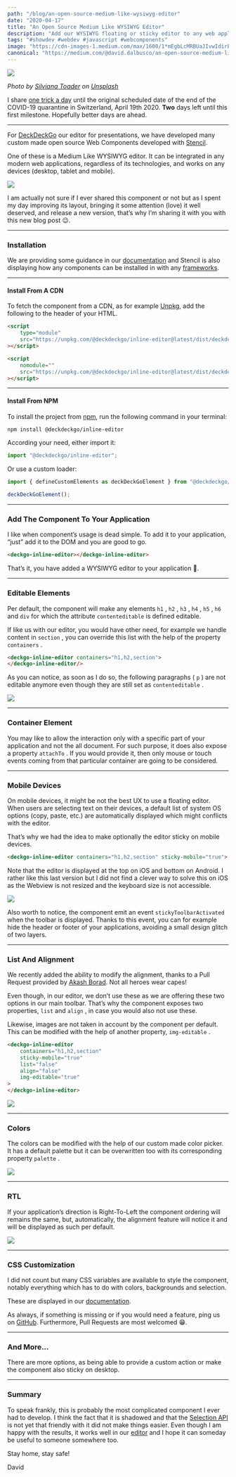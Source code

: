 ```yaml
---
path: "/blog/an-open-source-medium-like-wysiwyg-editor"
date: "2020-04-17"
title: "An Open Source Medium Like WYSIWYG Editor"
description: "Add our WYSIWYG floating or sticky editor to any web applications"
tags: "#showdev #webdev #javascript #webcomponents"
image: "https://cdn-images-1.medium.com/max/1600/1*mEgbLcMRBUaJIvwIdirEvg.png"
canonical: "https://medium.com/@david.dalbusco/an-open-source-medium-like-wysiwyg-editor-1258d3efdf92"
---
```


![](https://cdn-images-1.medium.com/max/1600/1*mEgbLcMRBUaJIvwIdirEvg.png)

_Photo by [Silviana Toader](https://unsplash.com/@silviana?utm_source=unsplash&utm_medium=referral&utm_content=creditCopyText) on [Unsplash](https://unsplash.com/s/photos/free?utm_source=unsplash&utm_medium=referral&utm_content=creditCopyText)_

I share [one trick a day](https://daviddalbusco.com/blog/how-to-call-the-service-worker-from-the-web-app-context) until the original scheduled date of the end of the COVID-19 quarantine in Switzerland, April 19th 2020. **Two** days left until this first milestone. Hopefully better days are ahead.

---

For [DeckDeckGo](https://deckdeckgo.com) our editor for presentations, we have developed many custom made open source Web Components developed with [Stencil](https://stenciljs.com/).

One of these is a Medium Like WYSIWYG editor. It can be integrated in any modern web applications, regardless of its technologies, and works on any devices (desktop, tablet and mobile).

![](https://cdn-images-1.medium.com/max/1600/1*Dgkj18MA4FGYsd1FmYSegA.gif)

I am actually not sure if I ever shared this component or not but as I spent my day improving its layout, bringing it some attention (love) it well deserved, and release a new version, that’s why I’m sharing it with you with this new blog post 😉.

---

### Installation

We are providing some guidance in our [documentation](https://docs.deckdeckgo.com/components/inline-editor) and Stencil is also displaying how any components can be installed in with any [frameworks](https://stenciljs.com/docs/overview).

---

#### Install From A CDN

To fetch the component from a CDN, as for example [Unpkg](https://unpkg.com/), add the following to the header of your HTML.

```html
<script
	type="module"
	src="https://unpkg.com/@deckdeckgo/inline-editor@latest/dist/deckdeckgo-inline-editor/deckdeckgo-inline-editor.esm.js"
></script>

<script
	nomodule=""
	src="https://unpkg.com/@deckdeckgo/inline-editor@latest/dist/deckdeckgo-inline-editor/deckdeckgo-inline-editor.js"
></script>
```

---

#### Install From NPM

To install the project from [npm](https://www.npmjs.com/), run the following command in your terminal:

```bash
npm install @deckdeckgo/inline-editor
```

According your need, either import it:

```javascript
import "@deckdeckgo/inline-editor";
```

Or use a custom loader:

```javascript
import { defineCustomElements as deckDeckGoElement } from "@deckdeckgo/inline-editor/dist/loader";

deckDeckGoElement();
```

---

### Add The Component To Your Application

I like when component’s usage is dead simple. To add it to your application, “just” add it to the DOM and you are good to go.

```html
<deckgo-inline-editor></deckgo-inline-editor>
```

That’s it, you have added a WYSIWYG editor to your application 🎉.

---

### Editable Elements

Per default, the component will make any elements `h1` , `h2` , `h3` , `h4` , `h5` , `h6` and `div` for which the attribute `contenteditable` is defined editable.

If like us with our editor, you would have other need, for example we handle content in `section` , you can override this list with the help of the property `containers` .

```html
<deckgo-inline-editor containers="h1,h2,section">
</deckgo-inline-editor/>
```

As you can notice, as soon as I do so, the following paragraphs ( `p` ) are not editable anymore even though they are still set as `contenteditable` .

![](https://cdn-images-1.medium.com/max/1600/1*olJ2RT5ChCBiF6UP4ZBNSw.gif)

---

### Container Element

You may like to allow the interaction only with a specific part of your application and not the all document. For such purpose, it does also expose a property `attachTo` . If you would provide it, then only mouse or touch events coming from that particular container are going to be considered.

---

### Mobile Devices

On mobile devices, it might be not the best UX to use a floating editor. When users are selecting text on their devices, a default list of system OS options (copy, paste, etc.) are automatically displayed which might conflicts with the editor.

That’s why we had the idea to make optionally the editor sticky on mobile devices.

```html
<deckgo-inline-editor containers="h1,h2,section" sticky-mobile="true"> </deckgo-inline-editor>
```

Note that the editor is displayed at the top on iOS and bottom on Android. I rather like this last version but I did not find a clever way to solve this on iOS as the Webview is not resized and the keyboard size is not accessible.

![](https://cdn-images-1.medium.com/max/1600/1*yOasEsPf8xmnmrB1TMsMXg.gif)

Also worth to notice, the component emit an event `stickyToolbarActivated` when the toolbar is displayed. Thanks to this event, you can for example hide the header or footer of your applications, avoiding a small design glitch of two layers.

---

### List And Alignment

We recently added the ability to modify the alignment, thanks to a Pull Request provided by [Akash Borad](https://twitter.com/BoradAkash). Not all heroes wear capes!

Even though, in our editor, we don’t use these as we are offering these two options in our main toolbar. That’s why the component exposes two properties, `list` and `align` , in case you would also not use these.

Likewise, images are not taken in account by the component per default. This can be modified with the help of another property, `img-editable` .

```html
<deckgo-inline-editor
	containers="h1,h2,section"
	sticky-mobile="true"
	list="false"
	align="false"
	img-editable="true"
>
</deckgo-inline-editor>
```

![](https://cdn-images-1.medium.com/max/1600/1*2EankUNvUC5y5p1bqZAqSQ.gif)

---

### Colors

The colors can be modified with the help of our custom made color picker. It has a default palette but it can be overwritten too with its corresponding property `palette` .

![](https://cdn-images-1.medium.com/max/1600/1*eZl2B801qCtpxE9rmL3Iuw.gif)

---

### RTL

If your application’s direction is Right-To-Left the component ordering will remains the same, but, automatically, the alignment feature will notice it and will be displayed as such per default.

![](https://cdn-images-1.medium.com/max/1600/1*CXis2-sk0Na3xKIrMCtZpQ.gif)

---

### CSS Customization

I did not count but many CSS variables are available to style the component, notably everything which has to do with colors, backgrounds and selection.

These are displayed in our [documentation](https://docs.deckdeckgo.com/components/inline-editor).

As always, if something is missing or if you would need a feature, ping us on [GitHub](https://github.com/deckgo/deckdeckgo/). Furthermore, Pull Requests are most welcomed 😁.

---

### And More…

There are more options, as being able to provide a custom action or make the component also sticky on desktop.

---

### Summary

To speak frankly, this is probably the most complicated component I ever had to develop. I think the fact that it is shadowed and that the [Selection API](https://developer.mozilla.org/en-US/docs/Web/API/Selection) is not yet that friendly with it did not make things easier. Even though I am happy with the results, it works well in our [editor](https://deckdeckgo.com) and I hope it can someday be useful to someone somewhere too.

Stay home, stay safe!

David
